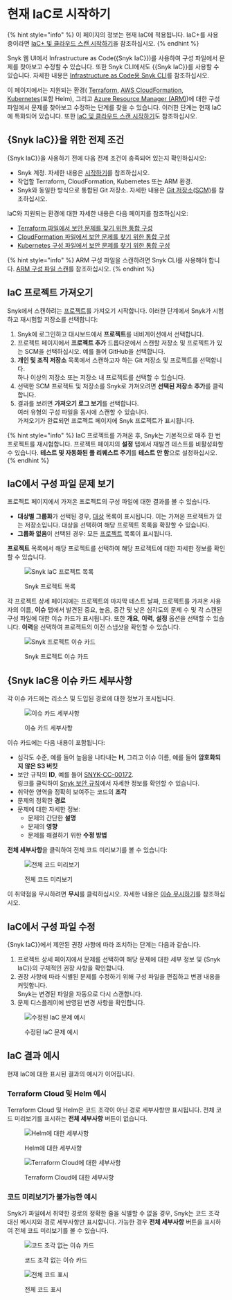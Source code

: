 # 현재 IaC로 시작하기

{% hint style="info" %}
이 페이지의 정보는 현재 IaC에 적용됩니다. IaC+를 사용 중이라면 [IaC+ 및 클라우드 스캔 시작하기](getting-started-with-iac+-and-cloud-scans/)을 참조하십시오.
{% endhint %}

Snyk 웹 UI에서 Infrastructure as Code({Snyk IaC}})를 사용하여 구성 파일에서 문제를 찾아보고 수정할 수 있습니다. 또한 Snyk CLI에서도 {{Snyk IaC}}를 사용할 수 있습니다. 자세한 내용은 [Infrastructure as Code용 Snyk CLI](../../snyk-cli/scan-and-maintain-projects-using-the-cli/snyk-cli-for-iac/)를 참조하십시오.

이 페이지에서는 지원되는 환경( [Terraform](scan-your-iac-source-code/scan-terraform-files/), [AWS CloudFormation](scan-your-iac-source-code/scan-cloudformation-files/), [Kubernetes](scan-your-iac-source-code/scan-kubernetes-configuration-files/)(포함 Helm), 그리고 [Azure Resource Manager (ARM)](scan-your-iac-source-code/scan-arm-configuration-files.md))에 대한 구성 파일에서 문제를 찾아보고 수정하는 단계를 찾을 수 있습니다. 이러한 단계는 현재 IaC에 특화되어 있습니다. 또한 [IaC 및 클라우드 스캔 시작하기](getting-started-with-iac+-and-cloud-scans/)도 참조하십시오.

## **{Snyk IaC}}을 위한 전제 조건**

{Snyk IaC}}을 사용하기 전에 다음 전제 조건이 충족되어 있는지 확인하십시오:

- Snyk 계정. 자세한 내용은 [시작하기](../../getting-started/)를 참조하십시오.
- 작업할 Terraform, CloudFormation, Kubernetes 또는 ARM 환경.
- Snyk와 동일한 방식으로 통합된 Git 저장소. 자세한 내용은 [Git 저장소(SCM)](../../scm-ide-and-ci-cd-integrations/snyk-scm-integrations/)를 참조하십시오.

IaC와 지원되는 환경에 대한 자세한 내용은 다음 페이지를 참조하십시오:

- [Terraform 파일에서 보안 문제를 찾기 위한 통합 구성](scan-your-iac-source-code/scan-terraform-files/configure-your-integration-to-find-security-issues-in-your-terraform-files-current-iac.md)
- [CloudFormation 파일에서 보안 문제를 찾기 위한 통합 구성](scan-your-iac-source-code/scan-cloudformation-files/configure-your-integration-to-find-security-issues-in-your-cloudformation-files-current-iac.md)
- [Kubernetes 구성 파일에서 보안 문제를 찾기 위한 통합 구성](scan-your-iac-source-code/scan-kubernetes-configuration-files/configure-integration-to-find-security-issues-in-kubernetes-configuration-files-current-iac.md)

{% hint style="info" %}
ARM 구성 파일을 스캔하려면 Snyk CLI를 사용해야 합니다. [ARM 구성 파일 스캔](scan-your-iac-source-code/scan-arm-configuration-files.md)를 참조하십시오.
{% endhint %}

## IaC 프로젝트 가져오기

Snyk에서 스캔하려는 [프로젝트](../../snyk-admin/snyk-projects/)를 가져오기 시작합니다. 이러한 단계에서 Snyk가 시험하고 재시험할 저장소를 선택합니다:

1. Snyk에 로그인하고 대시보드에서 **프로젝트**를 네비게이션에서 선택합니다.
2. 프로젝트 페이지에서 **프로젝트 추가** 드롭다운에서 스캔할 저장소 및 프로젝트가 있는 SCM을 선택하십시오. 예를 들어 GitHub을 선택합니다.
3. **개인 및 조직 저장소** 목록에서 스캔하고자 하는 Git 저장소 및 프로젝트를 선택합니다.\
   하나 이상의 저장소 또는 저장소 내 프로젝트를 선택할 수 있습니다.
4. 선택한 SCM 프로젝트 및 저장소를 Snyk로 가져오려면 **선택된 저장소 추가**를 클릭합니다.
5. 결과를 보려면 **가져오기 로그 보기**를 선택합니다.\
   여러 유형의 구성 파일을 동시에 스캔할 수 있습니다.\
   가져오기가 완료되면 프로젝트 페이지에 Snyk 프로젝트가 표시됩니다.

{% hint style="info" %}
IaC 프로젝트를 가져온 후, Snyk는 기본적으로 매주 한 번 프로젝트를 재시험합니다. 프로젝트 페이지의 **설정** 탭에서 재발견 테스트를 비활성화할 수 있습니다. **테스트 및 자동화된 풀 리퀘스트 주기**를 **테스트 안 함**으로 설정하십시오.
{% endhint %}

## IaC에서 구성 파일 문제 보기

프로젝트 페이지에서 가져온 프로젝트의 구성 파일에 대한 결과를 볼 수 있습니다.

* **대상별 그룹화**가 선택된 경우, [대상](../../snyk-admin/snyk-projects/#target) 목록이 표시됩니다. 이는 가져온 프로젝트가 있는 저장소입니다. 대상을 선택하여 해당 프로젝트 목록을 확장할 수 있습니다.
* **그룹화 없음**이 선택된 경우: 모든 [프로젝트](../../snyk-admin/snyk-projects/#project) 목록이 표시됩니다.

**프로젝트** 목록에서 해당 프로젝트를 선택하여 해당 프로젝트에 대한 자세한 정보를 확인할 수 있습니다.

<figure><img src="../../.gitbook/assets/snyk-iac-getting-started-list-of-projects.png" alt="Snyk IaC 프로젝트 목록"><figcaption><p>Snyk 프로젝트 목록</p></figcaption></figure>

각 프로젝트 상세 페이지에는 프로젝트의 마지막 테스트 날짜, 프로젝트를 가져온 사용자의 이름, **이슈** 탭에서 발견된 중요, 높음, 중간 및 낮은 심각도의 문제 수 및 각 스캔된 구성 파일에 대한 이슈 카드가 표시됩니다. 또한 **개요**, **이력**, **설정** 옵션을 선택할 수 있습니다. **이력**을 선택하여 프로젝트의 이전 스냅샷을 확인할 수 있습니다.

<figure><img src="../../.gitbook/assets/image (2) (3) (1) (1) (1) (1) (1) (1) (1) (1) (1).png" alt="Snyk 프로젝트 이슈 카드"><figcaption><p>Snyk 프로젝트 이슈 카드</p></figcaption></figure>

## {Snyk IaC용 이슈 카드 세부사항

&#x20;각 이슈 카드에는 리소스 및 도입된 경로에 대한 정보가 표시됩니다.&#x20;

<figure><img src="../../.gitbook/assets/Screenshot 2022-05-23 at 14.24.14.png" alt="이슈 카드 세부사항"><figcaption><p>이슈 카드 세부사항</p></figcaption></figure>

이슈 카드에는 다음 내용이 포함됩니다:

* 심각도 수준, 예를 들어 높음을 나타내는 **H**, 그리고 이슈 이름, 예를 들어 **암호화되지 않은 S3 버킷**
* 보안 규칙의 **ID**, 예를 들어 [SNYK-CC-00172](https://security.snyk.io/rules/cloud/SNYK-CC-00172).\
  링크를 클릭하여 [Snyk 보안 규칙](https://security.snyk.io/rules/cloud/)에서 자세한 정보를 확인할 수 있습니다.
* 취약한 영역을 정확히 보여주는 코드의 **조각**
* 문제의 정확한 **경로**
* 문제에 대한 자세한 정보:
  * 문제의 간단한 **설명**
  * 문제의 **영향**
  * 문제를 해결하기 위한 **수정 방법**

**전체 세부사항**을 클릭하여 전체 코드 미리보기를 볼 수 있습니다:

<figure><img src="../../.gitbook/assets/Screenshot 2022-05-23 at 14.24.20.png" alt="전체 코드 미리보기"><figcaption><p>전체 코드 미리보기</p></figcaption></figure>

이 취약점을 무시하려면 **무시**를 클릭하십시오. 자세한 내용은 [이슈 무시하기](../../manage-risk/prioritize-issues-for-fixing/ignore-issues/)를 참조하십시오.

## IaC에서 구성 파일 수정

{Snyk IaC}}에서 제안된 권장 사항에 따라 조치하는 단계는 다음과 같습니다.

1. 프로젝트 상세 페이지에서 문제를 선택하여 해당 문제에 대한 세부 정보 및 {Snyk IaC}}의 구체적인 권장 사항을 확인합니다.
2. 권장 사항에 따라 식별된 문제를 수정하기 위해 구성 파일을 편집하고 변경 내용을 커밋합니다.\
   Snyk는 변경된 파일을 자동으로 다시 스캔합니다.&#x20;
3. 문제 디스플레이에 반영된 변경 사항을 확인합니다.

<figure><img src="../../.gitbook/assets/snyk-iac-getting-started-issue-card.png" alt="수정된 IaC 문제 예시"><figcaption><p>수정된 IaC 문제 예시</p></figcaption></figure>

## IaC 결과 예시

현재 IaC에 대한 표시된 결과의 예시가 이어집니다.

### Terraform Cloud 및 Helm 예시

Terraform Cloud 및 Helm은 코드 조각이 아닌 경로 세부사항만 표시됩니다. 전체 코드 미리보기를 표시하는 **전체 세부사항** 버튼이 없습니다.

<figure><img src="../../.gitbook/assets/image (114) (1) (1) (1) (1) (1) (1) (1) (1) (1) (1) (1) (1) (1) (1) (1) (2) (1).png" alt="Helm에 대한 세부사항"><figcaption><p>Helm에 대한 세부사항</p></figcaption></figure>

<figure><img src="../../.gitbook/assets/image (100) (1) (1) (1) (1) (1) (1) (1) (1) (1) (1) (1) (1) (1) (1) (1) (1) (1) (1) (1) (1) (1) (1) (1) (1) (1) (1) (1) (1) (1) (1) (1) (1) (1) (1) (1) (1) (1) (1) (1) (3) (2).png" alt="Terraform Cloud에 대한 세부사항"><figcaption><p>Terraform Cloud에 대한 세부사항</p></figcaption></figure>

### 코드 미리보기가 불가능한 예시

Snyk가 파일에서 취약한 경로의 정확한 줄을 식별할 수 없을 경우, Snyk는 코드 조각 대신 메시지와 경로 세부사항만 표시합니다. 가능한 경우 **전체 세부사항** 버튼을 표시하여 전체 코드 미리보기를 볼 수 있습니다.

<figure><img src="../../.gitbook/assets/Screenshot 2022-05-23 at 14.28.07 (1).png" alt="코드 조각 없는 이슈 카드"><figcaption><p>코드 조각 없는 이슈 카드</p></figcaption></figure>

<figure><img src="../../.gitbook/assets/Screenshot 2022-05-23 at 14.28.17 (1).png" alt="전체 코드 표시"><figcaption><p>전체 코드 표시</p></figcaption></figure>